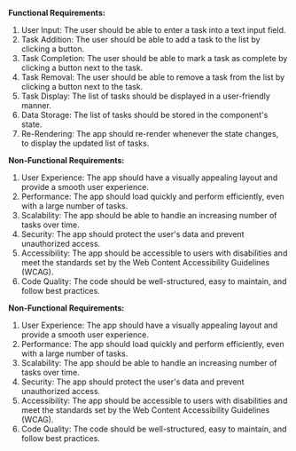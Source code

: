 **Functional Requirements:**

1.  User Input: The user should be able to enter a task into a text input field.
2.  Task Addition: The user should be able to add a task to the list by clicking a button.
3.  Task Completion: The user should be able to mark a task as complete by clicking a button next to the task.
4.  Task Removal: The user should be able to remove a task from the list by clicking a button next to the task.
5.  Task Display: The list of tasks should be displayed in a user-friendly manner.
6.  Data Storage: The list of tasks should be stored in the component's state.
7.  Re-Rendering: The app should re-render whenever the state changes, to display the updated list of tasks.

**Non-Functional Requirements:**

1.  User Experience: The app should have a visually appealing layout and provide a smooth user experience.
2.  Performance: The app should load quickly and perform efficiently, even with a large number of tasks.
3.  Scalability: The app should be able to handle an increasing number of tasks over time.
4.  Security: The app should protect the user's data and prevent unauthorized access.
5.  Accessibility: The app should be accessible to users with disabilities and meet the standards set by the Web Content Accessibility Guidelines (WCAG).
6.  Code Quality: The code should be well-structured, easy to maintain, and follow best practices.

**Non-Functional Requirements:**

1.  User Experience: The app should have a visually appealing layout and provide a smooth user experience.
2.  Performance: The app should load quickly and perform efficiently, even with a large number of tasks.
3.  Scalability: The app should be able to handle an increasing number of tasks over time.
4.  Security: The app should protect the user's data and prevent unauthorized access.
5.  Accessibility: The app should be accessible to users with disabilities and meet the standards set by the Web Content Accessibility Guidelines (WCAG).
6.  Code Quality: The code should be well-structured, easy to maintain, and follow best practices.
